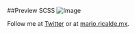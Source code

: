 ##Preview SCSS
![Image](http://dl.getdropbox.com/u/4651065/screenshots/2011/9/13-2h8m29s.jpg)

Follow me at [Twitter](http://twitter.com/mario_ricalde) or at [mario.ricalde.mx](http://mario.ricalde.mx).
